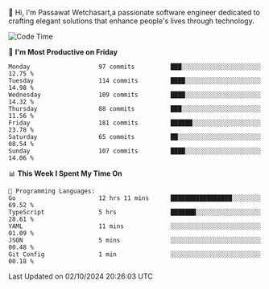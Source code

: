 
👋 Hi, I'm Passawat Wetchasart,a passionate software engineer dedicated to crafting elegant solutions that enhance people's lives through technology.


<!--START_SECTION:waka-->
![Code Time](http://img.shields.io/badge/Code%20Time-1%2C829%20hrs%205%20mins-blue)

📅 **I'm Most Productive on Friday** 

```text
Monday                   97 commits          ███░░░░░░░░░░░░░░░░░░░░░░   12.75 % 
Tuesday                  114 commits         ████░░░░░░░░░░░░░░░░░░░░░   14.98 % 
Wednesday                109 commits         ████░░░░░░░░░░░░░░░░░░░░░   14.32 % 
Thursday                 88 commits          ███░░░░░░░░░░░░░░░░░░░░░░   11.56 % 
Friday                   181 commits         ██████░░░░░░░░░░░░░░░░░░░   23.78 % 
Saturday                 65 commits          ██░░░░░░░░░░░░░░░░░░░░░░░   08.54 % 
Sunday                   107 commits         ████░░░░░░░░░░░░░░░░░░░░░   14.06 % 
```


📊 **This Week I Spent My Time On** 

```text
💬 Programming Languages: 
Go                       12 hrs 11 mins      █████████████████░░░░░░░░   69.52 % 
TypeScript               5 hrs               ███████░░░░░░░░░░░░░░░░░░   28.61 % 
YAML                     11 mins             ░░░░░░░░░░░░░░░░░░░░░░░░░   01.09 % 
JSON                     5 mins              ░░░░░░░░░░░░░░░░░░░░░░░░░   00.48 % 
Git Config               1 min               ░░░░░░░░░░░░░░░░░░░░░░░░░   00.18 % 
```


 Last Updated on 02/10/2024 20:26:03 UTC
<!--END_SECTION:waka-->

<!--
**markpassawat/markpassawat** is a ✨ _special_ ✨ repository because its `README.md` (this file) appears on your GitHub profile.

Here are some ideas to get you started:

- 🔭 I’m currently working on ...
- 🌱 I’m currently learning ...
- 👯 I’m looking to collaborate on ...
- 🤔 I’m looking for help with ...
- 💬 Ask me about ...
- 📫 How to reach me: ...
- 😄 Pronouns: He/Him
- ⚡ Fun fact: ...
-->
